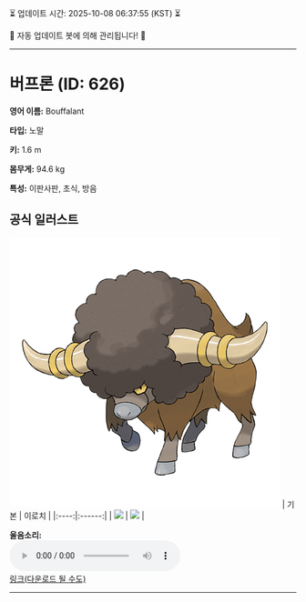 
⏳ 업데이트 시간: 2025-10-08 06:37:55 (KST) ⏳

🤖 자동 업데이트 봇에 의해 관리됩니다! 🤖

---

# 버프론 (ID: 626)
**영어 이름:** Bouffalant

**타입:** 노말

**키:** 1.6 m

**몸무게:** 94.6 kg

**특성:** 이판사판, 초식, 방음

## 공식 일러스트
![](https://raw.githubusercontent.com/PokeAPI/sprites/master/sprites/pokemon/other/official-artwork/626.png)
| 기본 | 이로치 |
|:----:|:------:|
| <img src="http://play.pokemonshowdown.com/sprites/ani/bouffalant.gif" width="200"> | <img src="http://play.pokemonshowdown.com/sprites/ani-shiny/bouffalant.gif" width="200"> |

**울음소리:**<br><audio controls src="https://raw.githubusercontent.com/PokeAPI/cries/main/cries/pokemon/latest/626.ogg"></audio><br> [링크(다운로드 될 수도)](https://raw.githubusercontent.com/PokeAPI/cries/main/cries/pokemon/latest/626.ogg)


---
